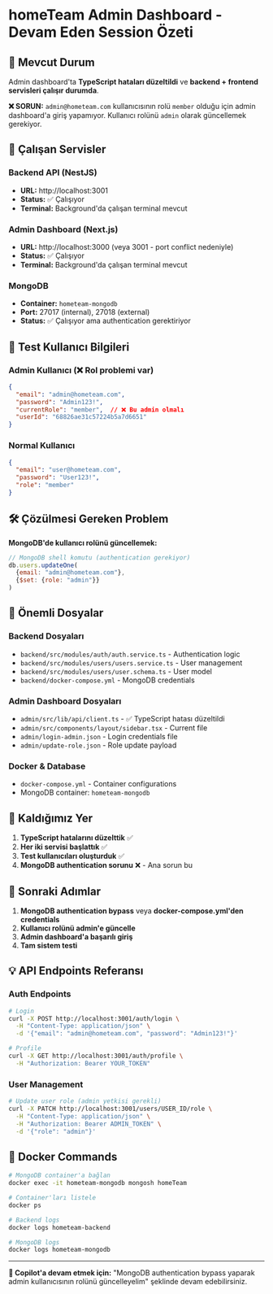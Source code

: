 # homeTeam Admin Dashboard - Devam Eden Session Özeti

## 🎯 Mevcut Durum
Admin dashboard'ta **TypeScript hataları düzeltildi** ve **backend + frontend servisleri çalışır durumda**. 

**❌ SORUN:** `admin@hometeam.com` kullanıcısının rolü `member` olduğu için admin dashboard'a giriş yapamıyor. Kullanıcı rolünü `admin` olarak güncellemek gerekiyor.

## 🚀 Çalışan Servisler

### Backend API (NestJS)
- **URL:** http://localhost:3001
- **Status:** ✅ Çalışıyor
- **Terminal:** Background'da çalışan terminal mevcut

### Admin Dashboard (Next.js)
- **URL:** http://localhost:3000 (veya 3001 - port conflict nedeniyle)
- **Status:** ✅ Çalışıyor  
- **Terminal:** Background'da çalışan terminal mevcut

### MongoDB
- **Container:** `hometeam-mongodb`
- **Port:** 27017 (internal), 27018 (external)
- **Status:** ✅ Çalışıyor ama authentication gerektiriyor

## 🔑 Test Kullanıcı Bilgileri

### Admin Kullanıcı (❌ Rol problemi var)
```json
{
  "email": "admin@hometeam.com",
  "password": "Admin123!",
  "currentRole": "member",  // ❌ Bu admin olmalı
  "userId": "68826ae31c57224b5a7d6651"
}
```

### Normal Kullanıcı
```json
{
  "email": "user@hometeam.com", 
  "password": "User123!",
  "role": "member"
}
```

## 🛠️ Çözülmesi Gereken Problem

**MongoDB'de kullanıcı rolünü güncellemek:**
```javascript
// MongoDB shell komutu (authentication gerekiyor)
db.users.updateOne(
  {email: "admin@hometeam.com"}, 
  {$set: {role: "admin"}}
)
```

## 📁 Önemli Dosyalar

### Backend Dosyaları
- `backend/src/modules/auth/auth.service.ts` - Authentication logic
- `backend/src/modules/users/users.service.ts` - User management  
- `backend/src/modules/users/user.schema.ts` - User model
- `backend/docker-compose.yml` - MongoDB credentials

### Admin Dashboard Dosyaları
- `admin/src/lib/api/client.ts` - ✅ TypeScript hatası düzeltildi
- `admin/src/components/layout/sidebar.tsx` - Current file
- `admin/login-admin.json` - Login credentials file
- `admin/update-role.json` - Role update payload

### Docker & Database
- `docker-compose.yml` - Container configurations
- MongoDB container: `hometeam-mongodb`

## 🔄 Kaldığımız Yer

1. **TypeScript hatalarını düzelttik** ✅
2. **Her iki servisi başlattık** ✅  
3. **Test kullanıcıları oluşturduk** ✅
4. **MongoDB authentication sorunu** ❌ - Ana sorun bu

## 🚩 Sonraki Adımlar

1. **MongoDB authentication bypass** veya **docker-compose.yml'den credentials**
2. **Kullanıcı rolünü admin'e güncelle**  
3. **Admin dashboard'a başarılı giriş**
4. **Tam sistem testi**

## 💡 API Endpoints Referansı

### Auth Endpoints
```bash
# Login
curl -X POST http://localhost:3001/auth/login \
  -H "Content-Type: application/json" \
  -d '{"email": "admin@hometeam.com", "password": "Admin123!"}'

# Profile
curl -X GET http://localhost:3001/auth/profile \
  -H "Authorization: Bearer YOUR_TOKEN"
```

### User Management  
```bash
# Update user role (admin yetkisi gerekli)
curl -X PATCH http://localhost:3001/users/USER_ID/role \
  -H "Content-Type: application/json" \
  -H "Authorization: Bearer ADMIN_TOKEN" \
  -d '{"role": "admin"}'
```

## 🐳 Docker Commands

```bash
# MongoDB container'a bağlan
docker exec -it hometeam-mongodb mongosh homeTeam

# Container'ları listele
docker ps

# Backend logs
docker logs hometeam-backend

# MongoDB logs  
docker logs hometeam-mongodb
```

---

**💬 Copilot'a devam etmek için:** "MongoDB authentication bypass yaparak admin kullanıcısının rolünü güncelleyelim" şeklinde devam edebilirsiniz.
